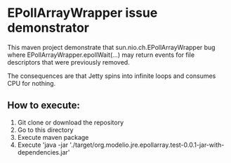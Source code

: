 # EPollArrayWrapper issue demonstrator

This maven project demonstrate that sun.nio.ch.EPollArrayWrapper bug where EPollArrayWrapper.epollWait(...)
 may return events for file descriptors that were previously removed.

The consequences are that Jetty spins into infinite loops and consumes CPU for nothing.

## How to execute:

1. Git clone or download the repository
1. Go to this directory
1. Execute maven package
1. Execute 'java -jar './target/org.modelio.jre.epollarray.test-0.0.1-jar-with-dependencies.jar'
